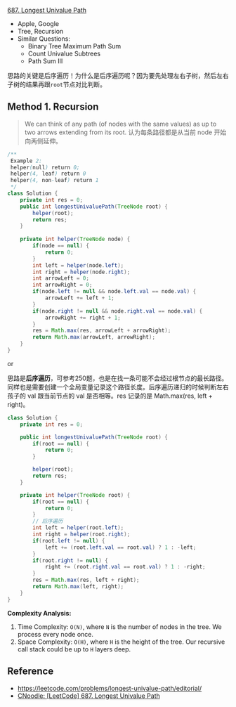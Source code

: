 [687. Longest Univalue Path](https://leetcode.com/problems/longest-univalue-path/)

* Apple, Google
* Tree, Recursion
* Similar Questions:
    * Binary Tree Maximum Path Sum
    * Count Univalue Subtrees
    * Path Sum III
    
思路的关键是后序遍历！为什么是后序遍历呢？因为要先处理左右子树，然后左右子树的结果再跟`root`节点对比判断。

## Method 1. Recursion
> We can think of any path (of nodes with the same values) as up to two arrows extending from its root. 认为每条路径都是从当前 node 开始向两侧延伸。
>

```java 
/**
 Example 2:
 helper(null) return 0;
 helper(4, leaf) return 0
 helper(4, non-leaf) return 1
 */
class Solution {
    private int res = 0;
    public int longestUnivaluePath(TreeNode root) {
        helper(root);
        return res;
    }
    
    private int helper(TreeNode node) {
        if(node == null) {  
            return 0;
        }
        int left = helper(node.left);
        int right = helper(node.right);
        int arrowLeft = 0;
        int arrowRight = 0;
        if(node.left != null && node.left.val == node.val) {
            arrowLeft += left + 1;
        }
        if(node.right != null && node.right.val == node.val) {
            arrowRight += right + 1;
        }
        res = Math.max(res, arrowLeft + arrowRight);
        return Math.max(arrowLeft, arrowRight);
    }
}
```

or

思路是**后序遍历**，可参考250题，也是在找一条可能不会经过根节点的最长路径。同样也是需要创建一个全局变量记录这个路径长度。后序遍历递归的时候判断左右孩子的 val 跟当前节点的 val 是否相等。res 记录的是 Math.max(res, left + right)。

```java
class Solution {
    private int res = 0;

    public int longestUnivaluePath(TreeNode root) {
        if(root == null) {
            return 0;
        }

        helper(root);
        return res;
    }

    private int helper(TreeNode root) {
        if(root == null) {
            return 0;
        }
        // 后序遍历
        int left = helper(root.left);
        int right = helper(root.right);
        if(root.left != null) {
            left += (root.left.val == root.val) ? 1 : -left;
        }
        if(root.right != null) {
            right += (root.right.val == root.val) ? 1 : -right;
        }
        res = Math.max(res, left + right);
        return Math.max(left, right);
    }
}
```
**Complexity Analysis:**
1. Time Complexity: `O(N)`, where `N` is the number of nodes in the tree. We process every node once.
2. Space Complexity: `O(H)`, where `H` is the height of the tree. Our recursive call stack could be up to `H` layers deep.


## Reference
* https://leetcode.com/problems/longest-univalue-path/editorial/
* [CNoodle: [LeetCode] 687. Longest Univalue Path](https://www.cnblogs.com/cnoodle/p/12515166.html)